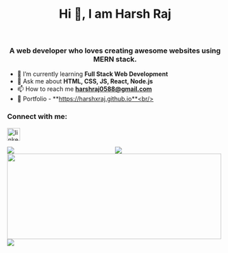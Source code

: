 <h1 align="center">Hi 👋, I am Harsh Raj</h1>
<br>
<h3 align="center">
  A web developer who loves creating awesome websites using MERN stack.
</h3>

- 🌱 I’m currently learning **Full Stack Web Development**<br/>
- 💬 Ask me about
**HTML, CSS, JS, React, Node.js**<br/>
- 📫 How to reach me
**harshraj0588@gmail.com**<br/>
- 📓 Portfolio - **https://harshxraj.github.io**<br/>
<h3 align="left">Connect with me:</h3>

<p>
   <a href="https://www.linkedin.com/in/harshxraj" target="_blank"
    ><img
      align="center"
      src="https://upload.wikimedia.org/wikipedia/commons/c/ca/LinkedIn_logo_initials.png"
      alt="linkedin"
      height="30"
  /></a>
</p>

<div style="display: flex;">
  <img src="https://github-readme-streak-stats.herokuapp.com/?user=harshxraj&theme=dark&hide_border=true&card_width=496" style="flex: 1;"/>
  <img src="https://github-readme-stats.vercel.app/api?username=harshxraj&show_icons=true&locale=en&theme=dark" style="flex: 1;"/>
</div>


<div>
  <img width="500px" height="200px" src="https://github-readme-stats.vercel.app/api/top-langs?username=harshxraj&show_icons=true&locale=en&layout=compact"/>
  <img  src="https://leetcard.jacoblin.cool/harsh-raj?theme=dark&font=Source%20Sans%203"/>
</div>




<!--
**harshxraj/harshxraj** is a ✨ _special_ ✨ repository because its `README.md` (this file) appears on your GitHub profile.

Here are some ideas to get you started:

- 🔭 I’m currently working on ...
- 🌱 I’m currently learning ...
- 👯 I’m looking to collaborate on ...
- 🤔 I’m looking for help with ...
- 💬 Ask me about ...
- 📫 How to reach me: ...
- 😄 Pronouns: ...
- ⚡ Fun fact: ...
-->
